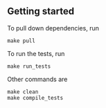 ## Getting started

To pull down dependencies, run 
```
make pull
```

To run the tests, run
```
make run_tests
```

Other commands are
```
make clean
make compile_tests
```